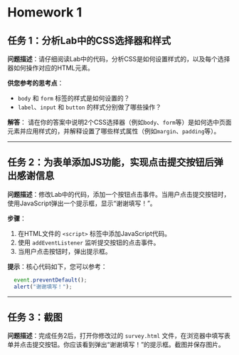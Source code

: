 # Homework 1

## 任务 1：分析Lab中的CSS选择器和样式

**问题描述**：请仔细阅读Lab中的代码，分析CSS是如何设置样式的，以及每个选择器如何操作对应的HTML元素。

**供您参考的思考点**：
- `body` 和 `form` 标签的样式是如何设置的？
- `label`、`input` 和 `button` 的样式分别做了哪些操作？

**解答**：
请在你的答案中说明2个CSS选择器（例如`body`、`form`等）是如何选中页面元素并应用样式的，并解释设置了哪些样式属性（例如`margin`、`padding`等）。

---

## 任务 2：为表单添加JS功能，实现点击提交按钮后弹出感谢信息

**问题描述**：修改Lab中的代码，添加一个按钮点击事件。当用户点击提交按钮时，使用JavaScript弹出一个提示框，显示“谢谢填写！”。

**步骤**：
1. 在HTML文件的 `<script>` 标签中添加JavaScript代码。
2. 使用 `addEventListener` 监听提交按钮的点击事件。
3. 当用户点击按钮时，弹出提示框。

**提示**：核心代码如下，您可以参考：
```js
  event.preventDefault();
  alert("谢谢填写！");
```

---

## 任务 3：截图

**问题描述**：完成任务2后，打开你修改过的 `survey.html` 文件，在浏览器中填写表单并点击提交按钮。你应该看到弹出“谢谢填写！”的提示框。截图并保存图片。

